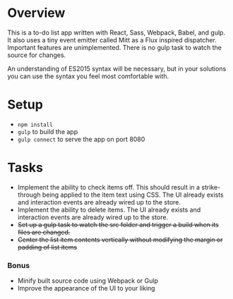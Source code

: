 
# Overview
This is a to-do list app written with React, Sass, Webpack, Babel, and gulp. It also uses a tiny event emitter called Mitt as a Flux inspired dispatcher. Important features are unimplemented. There is no gulp task to watch the source for changes.

An understanding of ES2015 syntax will be necessary, but in your solutions you can use the syntax you feel most comfortable with.

# Setup

 * `npm install`
 * `gulp` to build the app
 * `gulp connect` to serve the app on port 8080

# Tasks

 * Implement the ability to check items off. This should result in a strike-through being applied to the item text using CSS. The UI already exists and interaction events are already wired up to the store.
 * Implement the ability to delete items.  The UI already exists and interaction events are already wired up to the store.
 * ~~Set up a gulp task to watch the src folder and trigger a build when its files are changed.~~
 * ~~Center the list item contents vertically without modifying the margin or padding of list items~~

### Bonus

* Minify built source code using Webpack or Gulp
* Improve the appearance of the UI to your liking
